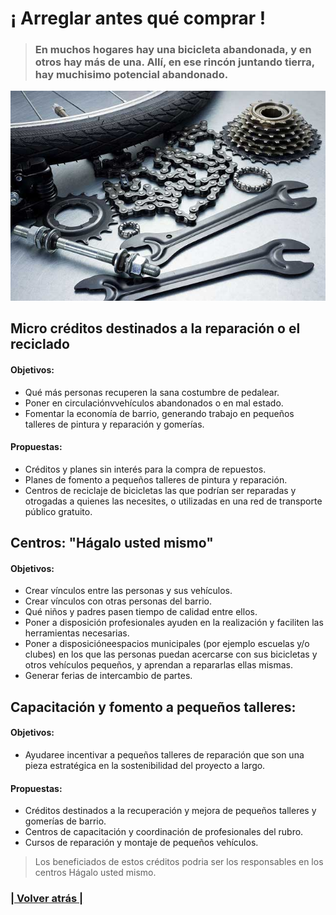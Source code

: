 # ¡ Arreglar antes qué comprar !

> ### En muchos hogares hay una bicicleta abandonada, y en otros hay más de una. Allí, en ese rincón juntando tierra, hay muchisimo potencial abandonado.

![¡ Arreglar antes qué comprar !](propuestas__comercio__creditos.1.jpg)

## Micro créditos destinados a la reparación o el reciclado

#### Objetivos:

- Qué más personas recuperen la sana costumbre de pedalear.
- Poner en circulaciónvvehículos abandonados o en mal estado.
- Fomentar la economía de barrio, generando trabajo en pequeños talleres de pintura y reparación y gomerías.

#### Propuestas:

- Créditos y planes sin interés para la compra de repuestos.
- Planes de fomento a pequeños talleres de pintura y reparación.
- Centros de reciclaje de bicicletas las que podrían ser reparadas y otrogadas a quienes las necesites, o utilizadas en una red de transporte público gratuito.

## Centros: "Hágalo usted mismo"

#### Objetivos:

- Crear vínculos entre las personas y sus vehículos.
- Crear vínculos con otras personas del barrio.
- Qué niños y padres pasen tiempo de calidad entre ellos.
- Poner a disposición profesionales ayuden en la realización y faciliten las herramientas necesarias.
- Poner a disposicióneespacios municipales (por ejemplo escuelas y/o clubes) en los que las personas puedan acercarse con sus bicicletas y otros vehículos pequeños, y aprendan a repararlas ellas mismas.
- Generar ferias de intercambio de partes.

## Capacitación y fomento a pequeños talleres:

#### Objetivos:

- Ayudaree incentivar a pequeños talleres de reparación que son una pieza estratégica en la sostenibilidad del proyecto a largo.

#### Propuestas:

- Créditos destinados a la recuperación y mejora de pequeños talleres y gomerías de barrio.
- Centros de capacitación y coordinación de profesionales del rubro.
- Cursos de reparación y montaje de pequeños vehículos.

> Los beneficiados de estos créditos podria ser los responsables en los centros Hágalo usted mismo.

### [| Volver atrás |](https://galiprandi.github.io/ciudades-sostenibles/)
